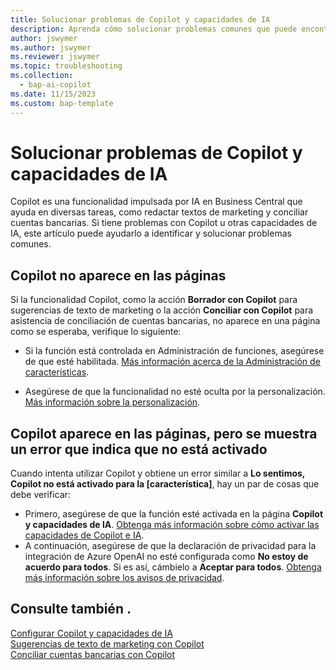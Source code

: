 ```yaml
---
title: Solucionar problemas de Copilot y capacidades de IA
description: Aprenda cómo solucionar problemas comunes que puede encontrar al trabajar con las capacidades de Copilot y AI en Business Central.
author: jswymer
ms.author: jswymer
ms.reviewer: jswymer
ms.topic: troubleshooting
ms.collection:
  - bap-ai-copilot
ms.date: 11/15/2023
ms.custom: bap-template
---
```

# Solucionar problemas de Copilot y capacidades de IA

Copilot es una funcionalidad impulsada por IA en Business Central que ayuda en diversas tareas, como redactar textos de marketing y conciliar cuentas bancarias. Si tiene problemas con Copilot u otras capacidades de IA, este artículo puede ayudarlo a identificar y solucionar problemas comunes.

## Copilot no aparece en las páginas

Si la funcionalidad Copilot, como la acción **Borrador con Copilot** para sugerencias de texto de marketing o la acción **Conciliar con Copilot** para asistencia de conciliación de cuentas bancarias, no aparece en una página como se esperaba, verifique lo siguiente:

- Si la función está controlada en Administración de funciones, asegúrese de que esté habilitada. [Más información acerca de la Administración de características](admin-feature-management.md).

- Asegúrese de que la funcionalidad no esté oculta por la personalización. [Más información sobre la personalización](ui-personalization-user.md).

## Copilot aparece en las páginas, pero se muestra un error que indica que no está activado

Cuando intenta utilizar Copilot y obtiene un error similar a **Lo sentimos, Copilot no está activado para la \[característica\]**, hay un par de cosas que debe verificar:

- Primero, asegúrese de que la función esté activada en la página **Copilot y capacidades de IA**. [Obtenga más información sobre cómo activar las capacidades de Copilot e IA](enable-ai.md#activate-features). 
- A continuación, asegúrese de que la declaración de privacidad para la integración de Azure OpenAI no esté configurada como **No estoy de acuerdo para todos**. Si es así, cámbielo a **Aceptar para todos**. [Obtenga más información sobre los avisos de privacidad](privacy-notices-status.md).

## Consulte también .

[Configurar Copilot y capacidades de IA](enable-ai.md)  
[Sugerencias de texto de marketing con Copilot](ai-overview.md)  
[Conciliar cuentas bancarias con Copilot](bank-reconciliation-with-copilot.md)  
